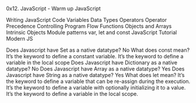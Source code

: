 0x12. JavaScript - Warm up
JavaScript

Writing JavaScript Code
Variables
Data Types
Operators
Operator Precedence
Controlling Program Flow
Functions
Objects and Arrays
Intrinsic Objects
Module patterns
var, let and const
JavaScript Tutorial
Modern JS

Does Javascript have Set as a native datatype? No
What does const mean? It’s the keyword to define a constant variable. It’s the keyword to define a variable in the local scope
Does Javascript have Dictionary as a native datatype? No
Does Javascript have Array as a native datatype? Yes
Does Javascript have String as a native datatype? Yes
What does let mean? It’s the keyword to define a variable that can be re-assign during the execution. It’s the keyword to define a variable with optionally initializing it to a value. It’s the keyword to define a variable in the local scope.
